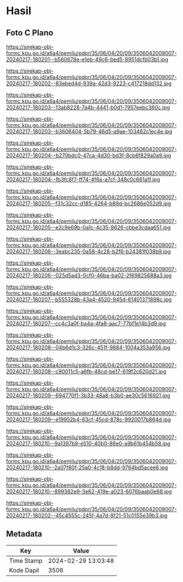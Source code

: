 # Hasil

## Foto C Plano

https://sirekap-obj-formc.kpu.go.id/a6a4/pemilu/pdpr/35/06/04/20/09/3506042009007-20240217-180201--b560678e-e1eb-49c6-bed5-8951dcfb03b1.jpg

https://sirekap-obj-formc.kpu.go.id/a6a4/pemilu/pdpr/35/06/04/20/09/3506042009007-20240217-180202--83ebed4d-939a-42d3-9223-c417218dd132.jpg

https://sirekap-obj-formc.kpu.go.id/a6a4/pemilu/pdpr/35/06/04/20/09/3506042009007-20240217-180203--13ab8228-7a4b-4441-b0d1-7957eebc360c.jpg

https://sirekap-obj-formc.kpu.go.id/a6a4/pemilu/pdpr/35/06/04/20/09/3506042009007-20240217-180203--b3606404-5b79-46d5-a9ae-103462c1ec4e.jpg

https://sirekap-obj-formc.kpu.go.id/a6a4/pemilu/pdpr/35/06/04/20/09/3506042009007-20240217-180204--b270bdc0-47ca-4d30-bd3f-8cb6f829a0a9.jpg

https://sirekap-obj-formc.kpu.go.id/a6a4/pemilu/pdpr/35/06/04/20/09/3506042009007-20240217-180204--fb3fc8f7-ff74-4f6a-a7cf-348c0c661a1f.jpg

https://sirekap-obj-formc.kpu.go.id/a6a4/pemilu/pdpr/35/06/04/20/09/3506042009007-20240217-180205--f31c32cc-d185-4264-b89d-bc2686e052d9.jpg

https://sirekap-obj-formc.kpu.go.id/a6a4/pemilu/pdpr/35/06/04/20/09/3506042009007-20240217-180205--e2c9e69b-0a1c-4c35-8626-cbbe3cdaa651.jpg

https://sirekap-obj-formc.kpu.go.id/a6a4/pemilu/pdpr/35/06/04/20/09/3506042009007-20240217-180206--3eabc235-0a58-4c28-b2f6-b24381f038b9.jpg

https://sirekap-obj-formc.kpu.go.id/a6a4/pemilu/pdpr/35/06/04/20/09/3506042009007-20240217-180206--025d5ad3-0cf0-46ba-ba02-2f69825688a3.jpg

https://sirekap-obj-formc.kpu.go.id/a6a4/pemilu/pdpr/35/06/04/20/09/3506042009007-20240217-180207--b555328b-43a4-4520-945d-61401371898c.jpg

https://sirekap-obj-formc.kpu.go.id/a6a4/pemilu/pdpr/35/06/04/20/09/3506042009007-20240217-180207--cc4c3a0f-ba4a-4fa8-aac7-77bf1e14b3d9.jpg

https://sirekap-obj-formc.kpu.go.id/a6a4/pemilu/pdpr/35/06/04/20/09/3506042009007-20240217-180208--04b6d1c3-326c-451f-9884-1004a353a956.jpg

https://sirekap-obj-formc.kpu.go.id/a6a4/pemilu/pdpr/35/06/04/20/09/3506042009007-20240217-180208--c90011c5-a6fb-48cd-be17-619f2c620d21.jpg

https://sirekap-obj-formc.kpu.go.id/a6a4/pemilu/pdpr/35/06/04/20/09/3506042009007-20240217-180209--694770f1-3b33-48a8-b3b0-ae30c5616921.jpg

https://sirekap-obj-formc.kpu.go.id/a6a4/pemilu/pdpr/35/06/04/20/09/3506042009007-20240217-180209--e19952b4-63cf-45cd-878c-9920017b864d.jpg

https://sirekap-obj-formc.kpu.go.id/a6a4/pemilu/pdpr/35/06/04/20/09/3506042009007-20240217-180210--9a1397b9-e510-40b0-86e0-a9b61b454b58.jpg

https://sirekap-obj-formc.kpu.go.id/a6a4/pemilu/pdpr/35/06/04/20/09/3506042009007-20240217-180210--2a07f80f-25a0-4c18-b8dd-9764bd5acee6.jpg

https://sirekap-obj-formc.kpu.go.id/a6a4/pemilu/pdpr/35/06/04/20/09/3506042009007-20240217-180210--899382e9-3e62-419e-a023-6076baab0e68.jpg

https://sirekap-obj-formc.kpu.go.id/a6a4/pemilu/pdpr/35/06/04/20/09/3506042009007-20240217-180202--45c4555c-245f-4a7d-8f21-51c0155e39b3.jpg


## Metadata

| Key        | Value               |
| ---------- | ------------------- |
| Time Stamp | 2024-02-29 13:03:48 |
| Kode Dapil | 3506                |



